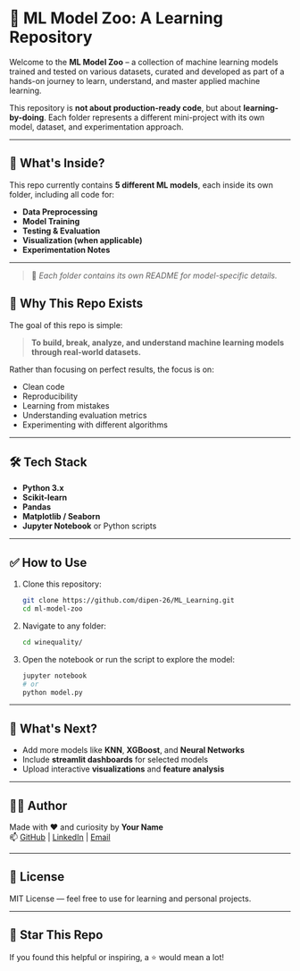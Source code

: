 # 🤖 ML Model Zoo: A Learning Repository

Welcome to the **ML Model Zoo** – a collection of machine learning models trained and tested on various datasets, curated and developed as part of a hands-on journey to learn, understand, and master applied machine learning.

This repository is **not about production-ready code**, but about **learning-by-doing**. Each folder represents a different mini-project with its own model, dataset, and experimentation approach.

---

## 🧠 What's Inside?

This repo currently contains **5 different ML models**, each inside its own folder, including all code for:

- **Data Preprocessing**
- **Model Training**
- **Testing & Evaluation**
- **Visualization (when applicable)**
- **Experimentation Notes**

---

> 📌 *Each folder contains its own README for model-specific details.*


## 🎯 Why This Repo Exists

The goal of this repo is simple:
> **To build, break, analyze, and understand machine learning models through real-world datasets.**

Rather than focusing on perfect results, the focus is on:
- Clean code
- Reproducibility
- Learning from mistakes
- Understanding evaluation metrics
- Experimenting with different algorithms

---

## 🛠 Tech Stack

- **Python 3.x**
- **Scikit-learn**
- **Pandas**
- **Matplotlib / Seaborn**
- **Jupyter Notebook** or Python scripts

---

## ✅ How to Use

1. Clone this repository:
    ```bash
    git clone https://github.com/dipen-26/ML_Learning.git
    cd ml-model-zoo
    ```

2. Navigate to any folder:
    ```bash
    cd winequality/
    ```

3. Open the notebook or run the script to explore the model:
    ```bash
    jupyter notebook
    # or
    python model.py
    ```

---

## 🚀 What's Next?

- Add more models like **KNN**, **XGBoost**, and **Neural Networks**
- Include **streamlit dashboards** for selected models
- Upload interactive **visualizations** and **feature analysis**

---

## 🙋‍♂️ Author

Made with ❤️ and curiosity by **Your Name**  
📫 [GitHub](https://github.com/dipen-26) | [LinkedIn](https://www.linkedin.com/in/dipen-sejpal-28753a2b0/) | [Email](dipen.sejpal26@gmail.com)

---

## 📄 License

MIT License — feel free to use for learning and personal projects.

---

## 🌟 Star This Repo

If you found this helpful or inspiring, a ⭐️ would mean a lot!

